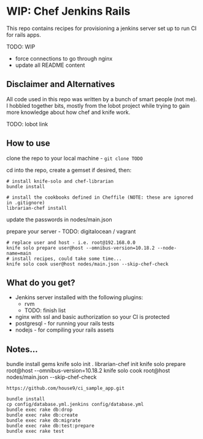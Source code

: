 # WIP: Chef Jenkins Rails

This repo contains recipes for provisioning a jenkins server set up to run CI for rails apps.

TODO: WIP

* force connections to go through nginx
* update all README content

## Disclaimer and Alternatives

All code used in this repo was written by a bunch of smart people (not me). I hobbled together bits, mostly from the lobot project while trying to gain more knowledge about how chef and knife work.

TODO: lobot link 


## How to use

clone the repo to your local machine - `git clone TODO`

cd into the repo, create a gemset if desired, then:

```
# install knife-solo and chef-librarian
bundle install

# install the cookbooks defined in Cheffile (NOTE: these are ignored in .gitignore)
librarian-chef install
```

update the passwords in nodes/main.json

prepare your server - TODO: digitalocean / vagrant

```
# replace user and host - i.e. root@192.168.0.0
knife solo prepare user@host --omnibus-version=10.18.2 --node-name=main
# install recipes, could take some time...
knife solo cook user@host nodes/main.json --skip-chef-check 
```

## What do you get?

* Jenkins server installed with the following plugins:
  * rvm
  * TODO: finish list
* nginx with ssl and basic authorization so your CI is protected
* postgresql - for running your rails tests
* nodejs - for compiling your rails assets 






## Notes...
bundle install gems
knife solo init .
librarian-chef init
knife solo prepare root@host --omnibus-version=10.18.2
knife solo cook root@host nodes/main.json --skip-chef-check

```
https://github.com/house9/ci_sample_app.git

bundle install
cp config/database.yml.jenkins config/database.yml
bundle exec rake db:drop
bundle exec rake db:create
bundle exec rake db:migrate
bundle exec rake db:test:prepare
bundle exec rake test
```

